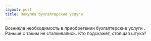```yaml
---
layout: post 
title: Покупка бухгалтерские услуги 
--- 
```

Возникла необходимость в приобретении бухгалтерские услуги . Раньше с таким не сталкивались. Кто подскажет, стоящая штука?